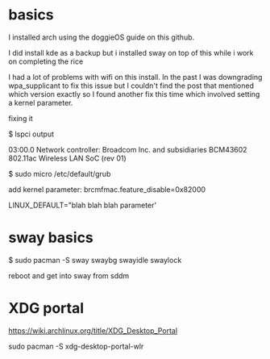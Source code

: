 # basics
I installed arch using the doggieOS guide on this github.

I did install kde as a backup but i installed sway on top of this while i work on completing the rice

I had a lot of problems with wifi on this install. In the past I was downgrading wpa_supplicant to fix this issue but I couldn't find the post that mentioned which version exactly so I found another fix this time which involved setting a kernel parameter.

fixing it

$ lspci output

03:00.0 Network controller: Broadcom Inc. and subsidiaries BCM43602 802.11ac Wireless LAN SoC (rev 01)

$ sudo micro /etc/default/grub

add kernel parameter: brcmfmac.feature_disable=0x82000

LINUX_DEFAULT="blah blah blah parameter'

# sway basics
$ sudo pacman -S sway swaybg swayidle swaylock

reboot and get into sway from sddm

# XDG portal
https://wiki.archlinux.org/title/XDG_Desktop_Portal

sudo pacman -S xdg-desktop-portal-wlr
